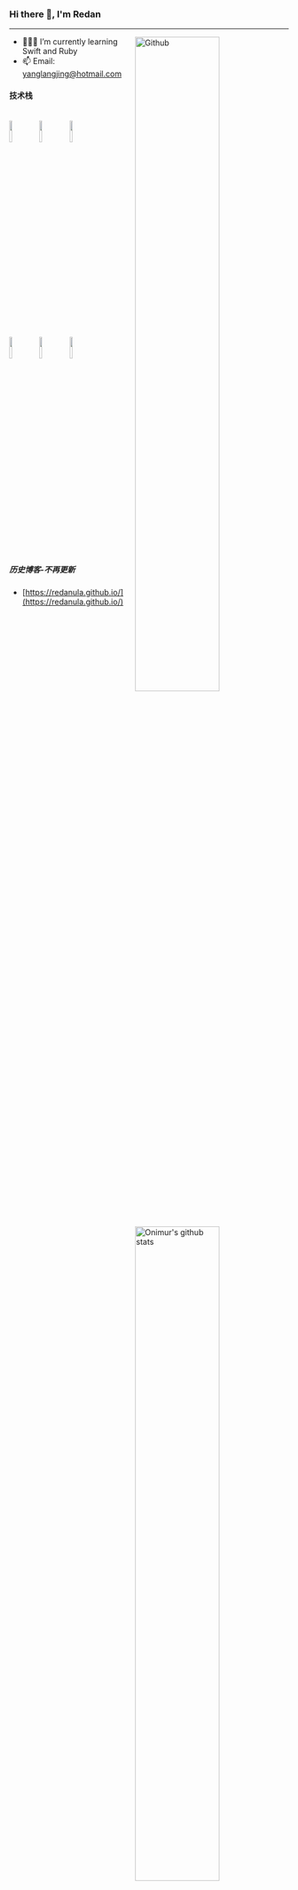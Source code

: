 ### Hi there 👋, I'm Redan

** **

<img width="55%" align="right" alt="Github" src="https://stickershop.line-scdn.net/stickershop/v1/sticker/19287193/android/sticker.png" />

- 👨🏽‍💻 I’m currently learning Swift and Ruby
- 📫 Email: yanglangjing@hotmail.com

#### 技术栈
<p>
  <a href="https://github.com/onimur/handle-path-oz">
    <img width="55%" align="right" alt="Onimur's github stats" src="https://github-readme-stats.vercel.app/api?username=redanula&show_icons=true&hide_border=true&theme=merko" />
  </a>
  
  <br />
  <code><img width="10%" src="https://www.vectorlogo.zone/logos/apple_objectivec/apple_objectivec-ar21.svg"></code>
  <code><img width="10%" src="https://www.vectorlogo.zone/logos/swift/swift-ar21.svg"></code>
  <code><img width="10%" src="https://www.vectorlogo.zone/logos/python/python-ar21.svg"></code>
  <br />
  <code><img width="10%" src="https://www.vectorlogo.zone/logos/ruby-lang/ruby-lang-ar21.svg"></code>
  <code><img width="10%" src="https://www.vectorlogo.zone/logos/nodejs/nodejs-ar21.svg"></code>
  <code><img width="10%" src="https://www.vectorlogo.zone/logos/gnu_bash/gnu_bash-ar21.svg"></code>
  <br />
</p>

##### 历史博客-不再更新
- [https://redanula.github.io/](https://redanula.github.io/)
